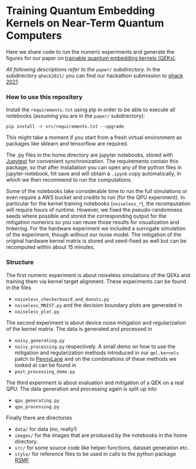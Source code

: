 # Training Quantum Embedding Kernels on Near-Term Quantum Computers

Here we share code to run the numeric experiments and generate the figures for our paper on [trainable quantum embedding kernels (QEKs)](https://arxiv.org/).

_All following descriptions refer to the _`paper/`_ subdirectory._ In the subdirectory `qhack2021/` you can find our hackathon submission to [qhack 2021](https://pennylane.ai/blog/2021/03/qhack-the-quantum-machine-learning-hackathon/).

### How to use this repository
Install the `requirements.txt` using pip in order to be able to execute all notebooks (assuming you are in the `paper/` subdirectory):
```
pip install -r src/requirements.txt --upgrade
```
This might take a moment if you start from a fresh virtual environment as packages like sklearn and tensorflow are required.

The .py files in the home directory are jupyter notebooks, stored with [Jupytext](https://jupytext.readthedocs.io/en/latest/) for convenient synchronization.
The requirements contain this package, so that after installation you can open any of the python files in jupyter-notebook, hit save and will obtain a `.ipynb`
copy automatically, in which we then recommend to run the computations.

Some of the notebooks take considerable time to run the full simulations or even require a AWS bucket and credits to run (for the QPU experiment).
In particular for the kernel training notebooks (`noiseless_*`), the recomputation will require hours of runtime.
However, we fixed the pseudo-randomness seeds where possible and stored the corresponding output for the mitigation numerics so you can reuse those results for visualization and tinkering.
For the hardware experiment we included a surrogate simulation of the experiment, though without our noise model. The mitigation of the original hardware kernel matrix is stored and seed-fixed as well but can be recomputed within about 15 minutes.

### Structure
The first numeric experiment is about noiseless simulations of the QEKs and training them via kernel target alignment. These experiments can be found in the files
* `noiseless_checkerboard_and_donuts.py`
* `noiseless_MNIST.py`
and the decision boundary plots are generated in
* `noiseless_plot.py`

The second experiment is about device noise mitigation and regularization of the kernel matrix. The data is generated and processed in
* `noisy_generating.py`
* `noisy_processing.py`
respectively. A small demo on how to use the mitigation and regularization methods introduced in our `qml.kernels` patch to [PennyLane](https://github.com/PennyLaneAI/pennylane) and on the combinations
of these methods we looked at can be found in
* `post_processing_demo.py`

The third experiment is about evaluation and mitigation of a QEK on a real QPU. The data generation and processing again is split up into
* `qpu_generating.py`
* `qpu_processing.py`

Finally there are directories
* `data/` for data (no, really!)
* `images/` for the images that are produced by the notebooks in the home directory.
* `src/` for some source code like helper functions, dataset generation etc.
* `style/` for reference files to be used in calls to the python package [RSMF](https://github.com/johannesjmeyer/rsmf)
